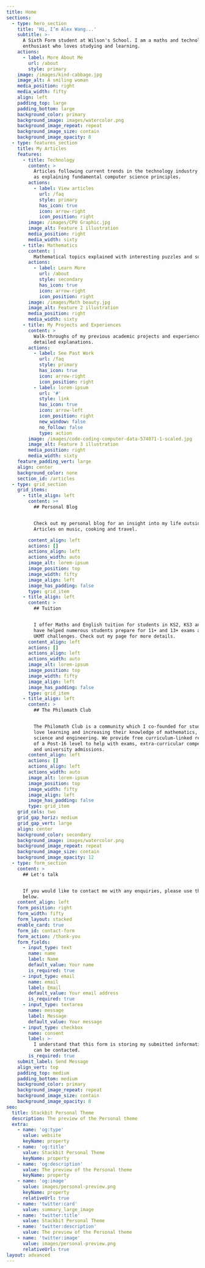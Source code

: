 ```yaml
---
title: Home
sections:
  - type: hero_section
    title: 'Hi, I’m Alex Wang...'
    subtitle: >-
      A Sixth Form student at Wilson's School. I am a maths and technology
      enthusiast who loves studying and learning.
    actions:
      - label: More About Me
        url: /about
        style: primary
    image: /images/kind-cabbage.jpg
    image_alt: A smiling woman
    media_position: right
    media_width: fifty
    align: left
    padding_top: large
    padding_bottom: large
    background_color: primary
    background_image: images/watercolor.png
    background_image_repeat: repeat
    background_image_size: contain
    background_image_opacity: 8
  - type: features_section
    title: My Articles
    features:
      - title: Technology
        content: >
          Articles following current trends in the technology industry as well
          as explaining fundamental computer science principles.
        actions:
          - label: View articles
            url: /faq
            style: primary
            has_icon: true
            icon: arrow-right
            icon_position: right
        image: /images/CPU Graphic.jpg
        image_alt: Feature 1 illustration
        media_position: right
        media_width: sixty
      - title: Mathematics
        content: |
          Mathematical topics explained with interesting puzzles and solutions.
        actions:
          - label: Learn More
            url: /about
            style: secondary
            has_icon: true
            icon: arrow-right
            icon_position: right
        image: /images/Math beauty.jpg
        image_alt: Feature 2 illustration
        media_position: right
        media_width: sixty
      - title: My Projects and Experiences
        content: >
          Walk-throughs of my previous academic projects and experiences with
          detailed explanations.
        actions:
          - label: See Past Work
            url: /faq
            style: primary
            has_icon: true
            icon: arrow-right
            icon_position: right
          - label: lorem-ipsum
            url: '#'
            style: link
            has_icon: true
            icon: arrow-left
            icon_position: right
            new_window: false
            no_follow: false
            type: action
        image: /images/code-coding-computer-data-574071-1-scaled.jpg
        image_alt: Feature 3 illustration
        media_position: right
        media_width: sixty
    feature_padding_vert: large
    align: center
    background_color: none
    section_id: /articles
  - type: grid_section
    grid_items:
      - title_align: left
        content: >+
          ## Personal Blog


          Check out my personal blog for an insight into my life outside school.
          Articles on music, cooking and travel.

        content_align: left
        actions: []
        actions_align: left
        actions_width: auto
        image_alt: lorem-ipsum
        image_position: top
        image_width: fifty
        image_align: left
        image_has_padding: false
        type: grid_item
      - title_align: left
        content: >
          ## Tuition


          I offer Maths and English tuition for students in KS2, KS3 and KS4. I
          have helped numerous students prepare for 11+ and 13+ exams as well as
          UKMT challenges. Check out my page for more details.
        content_align: left
        actions: []
        actions_align: left
        actions_width: auto
        image_alt: lorem-ipsum
        image_position: top
        image_width: fifty
        image_align: left
        image_has_padding: false
        type: grid_item
      - title_align: left
        content: >
          ## The Philomath Club


          The Philomath Club is a community which I co-founded for students who
          love learning and increasing their knowledge of mathematics, computer
          science and engineering. We provide free curriculum-linked resources
          of a Post-16 level to help with exams, extra-curricular competitions
          and university admissions.
        content_align: left
        actions: []
        actions_align: left
        actions_width: auto
        image_alt: lorem-ipsum
        image_position: top
        image_width: fifty
        image_align: left
        image_has_padding: false
        type: grid_item
    grid_cols: two
    grid_gap_horiz: medium
    grid_gap_vert: large
    align: center
    background_color: secondary
    background_image: images/watercolor.png
    background_image_repeat: repeat
    background_image_size: contain
    background_image_opacity: 12
  - type: form_section
    content: >
      ## Let's talk


      If you would like to contact me with any enquiries, please use the form
      below.
    content_align: left
    form_position: right
    form_width: fifty
    form_layout: stacked
    enable_card: true
    form_id: contact-form
    form_action: /thank-you
    form_fields:
      - input_type: text
        name: name
        label: Name
        default_value: Your name
        is_required: true
      - input_type: email
        name: email
        label: Email
        default_value: Your email address
        is_required: true
      - input_type: textarea
        name: message
        label: Message
        default_value: Your message
      - input_type: checkbox
        name: consent
        label: >-
          I understand that this form is storing my submitted information so I
          can be contacted.
        is_required: true
    submit_label: Send Message
    align_vert: top
    padding_top: medium
    padding_bottom: medium
    background_color: primary
    background_image_repeat: repeat
    background_image_size: contain
    background_image_opacity: 8
seo:
  title: Stackbit Personal Theme
  description: The preview of the Personal theme
  extra:
    - name: 'og:type'
      value: website
      keyName: property
    - name: 'og:title'
      value: Stackbit Personal Theme
      keyName: property
    - name: 'og:description'
      value: The preview of the Personal theme
      keyName: property
    - name: 'og:image'
      value: images/personal-preview.png
      keyName: property
      relativeUrl: true
    - name: 'twitter:card'
      value: summary_large_image
    - name: 'twitter:title'
      value: Stackbit Personal Theme
    - name: 'twitter:description'
      value: The preview of the Personal theme
    - name: 'twitter:image'
      value: images/personal-preview.png
      relativeUrl: true
layout: advanced
---
```

